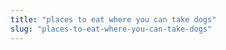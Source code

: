 ```yaml
---
title: "places to eat where you can take dogs"
slug: "places-to-eat-where-you-can-take-dogs"
---
```


